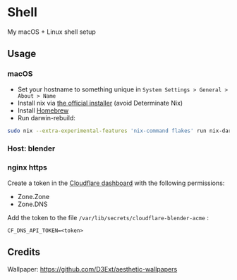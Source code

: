 # Shell

My macOS + Linux shell setup

## Usage

### macOS

- Set your hostname to something unique in `System Settings > General > About > Name`
- Install nix via [the official installer](https://nixos.org/download/) (avoid Determinate Nix)
- Install [Homebrew](https://brew.sh/)
- Run darwin-rebuild:

```bash
sudo nix --extra-experimental-features 'nix-command flakes' run nix-darwin/master#darwin-rebuild -- switch --flake github:buurro/shell
```

### Host: blender

### nginx https

Create a token in the [Cloudflare dashboard](https://dash.cloudflare.com/profile/api-tokens) with the following permissions:

- Zone.Zone
- Zone.DNS

Add the token to the file `/var/lib/secrets/cloudflare-blender-acme` :

```
CF_DNS_API_TOKEN=<token>
```

## Credits

Wallpaper: <https://github.com/D3Ext/aesthetic-wallpapers>
